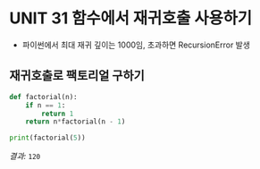 # UNIT 31 함수에서 재귀호출 사용하기
- 파이썬에서 최대 재귀 깊이는 1000임, 초과하면 RecursionError 발생

## 재귀호출로 팩토리얼 구하기
```python
def factorial(n):
    if n == 1:
        return 1
    return n*factorial(n - 1)

print(factorial(5))
```
*결과:* `120`